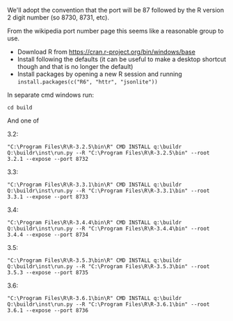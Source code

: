 We'll adopt the convention that the port will be 87 followed by the
R version 2 digit number (so 8730, 8731, etc).

From the wikipedia port number page this seems like a reasonable
group to use.

* Download R from https://cran.r-project.org/bin/windows/base
* Install following the defaults (it can be useful to make a desktop shortcut though and that is no longer the default)
* Install packages by opening a new R session and running `install.packages(c("R6", "httr", "jsonlite"))`

In separate cmd windows run:

    cd build

And one of

3.2:

    "C:\Program Files\R\R-3.2.5\bin\R" CMD INSTALL q:\buildr
    Q:\buildr\inst\run.py --R "C:\Program Files\R\R-3.2.5\bin" --root 3.2.1 --expose --port 8732

3.3:

    "C:\Program Files\R\R-3.3.1\bin\R" CMD INSTALL q:\buildr
    Q:\buildr\inst\run.py --R "C:\Program Files\R\R-3.3.1\bin" --root 3.3.1 --expose --port 8733

3.4:

    "C:\Program Files\R\R-3.4.4\bin\R" CMD INSTALL q:\buildr
    Q:\buildr\inst\run.py --R "C:\Program Files\R\R-3.4.4\bin" --root 3.4.4 --expose --port 8734

3.5:

    "C:\Program Files\R\R-3.5.3\bin\R" CMD INSTALL q:\buildr
    Q:\buildr\inst\run.py --R "C:\Program Files\R\R-3.5.3\bin" --root 3.5.3 --expose --port 8735

3.6:

    "C:\Program Files\R\R-3.6.1\bin\R" CMD INSTALL q:\buildr
    Q:\buildr\inst\run.py --R "C:\Program Files\R\R-3.6.1\bin" --root 3.6.1 --expose --port 8736
